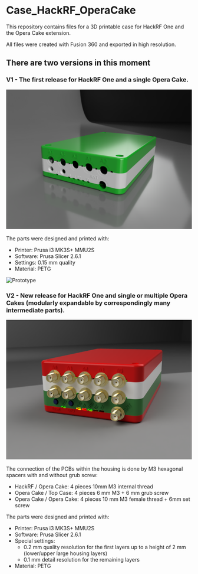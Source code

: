 # Case_HackRF_OperaCake
This repository contains files for a 3D printable case for HackRF One and the Opera Cake extension. 

All files were created with Fusion 360 and exported in high resolution.


## There are two versions in this moment
### V1 - The first release for HackRF One and a single Opera Cake.

![Rendered Case](https://github.com/FazerTom/Case_HackRF_OperaCake/blob/main/docs/images/HackRF_Opera_Cake.png)

The parts were designed and printed with: 
- Printer: Prusa i3 MK3S+ MMU2S
- Software: Prusa Slicer 2.6.1
- Settings: 0.15 mm quality
- Material: PETG


![Prototype](https://github.com/FazerTom/Case_HackRF_OperaCake/blob/main/docs/images/Prototyp.png)

 
### V2 - New release for HackRF One and single or multiple Opera Cakes (modularly expandable by correspondingly many intermediate parts).

![Stackable Case](https://github.com/FazerTom/Case_HackRF_OperaCake/blob/main/docs/images/HackRF_Opera_Cake_v2.png)

The connection of the PCBs within the housing is done by M3 hexagonal spacers with and without grub screw:
- HackRF / Opera Cake: 4 pieces 10mm M3 internal thread
- Opera Cake / Top Case: 4 pieces 6 mm M3 + 6 mm grub screw 
- Opera Cake / Opera Cake: 4 pieces 10 mm M3 female thread + 6mm set screw 

The parts were designed and printed with: 
- Printer: Prusa i3 MK3S+ MMU2S
- Software: Prusa Slicer 2.6.1
- Special settings: 
    - 0.2 mm quality resolution for the first layers up to a height of 2 mm (lower/upper large housing layers)
    - 0.1 mm detail resolution for the remaining layers
- Material: PETG

